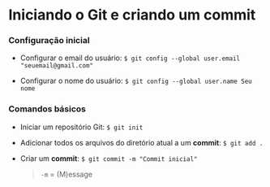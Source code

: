 # Iniciando o Git e criando um commit

### Configuração inicial

* Configurar o email do usuário: `$ git config --global user.email "seuemail@gmail.com"`

* Configurar o nome do usuário: `$ git config --global user.name Seu nome`

### Comandos básicos

* Iniciar um repositório Git: `$ git init`

* Adicionar todos os arquivos do diretório atual a um **commit**: `$ git add .`

* Criar um **commit**: `$ git commit -m "Commit inicial"`
  > `-m` = (M)essage